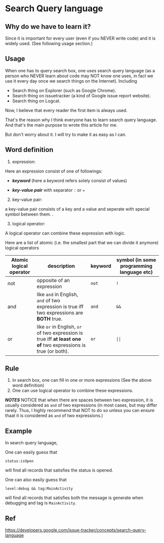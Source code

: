 # Search Query language
## Why do we have to learn it?
Since it is important for every user (even if you NEVER write code) and it is widely used. (See following usage section.)

## Usage
When one has to query search box, one uses search query language (as a person who NEVER learn about code may NOT know one uses, in fact we use it every day once we search things on the Internet). Including

+ Search thing on Explorer (such as Google Chrome).
+ Search thing on issuetracker (a kind of Google issue report website).
+ Search thing on Logcat.

Now, I believe that every reader the first item is always used. 

That's the reason why I think everyone has to learn search query language. And that's the main purpose to wrote this article for me.

But don't worry about it. I will try to make it as easy as I can.

## Word definition 
1. expression:

 Here an expression consist of one of followings: 

+ ***keyword***  (here a keyword refers solely consist of values) 

+ ***key-value pair*** with separator `:` or `=`

2. key-value pair:

a key-value pair consists of a key and a value and seperate with special symbol between them. .

3. logical operator:

A logical operator can combine these expression with logic.

Here are a list of atomic (i.e. the smallest part that we can divide it anymore) logical operators

| Atomic logical operator | description | keyword | symbol (in some programming language etc) |
| ----------------------- | ----------- | ------- | ----------------------------------------- |
| not | opposite of an expression | `not` | `!` |
| and | like `and` in English, `and` of two expression is true iff two expressions are **BOTH** true. | `and` | `&&` |
| or | like `or` in English, `or` of two expression is true iff **at least one of** two expressions is true (or both). | `or` | `\|\|` |

## Rule
1. In search box, one can fill in one or more expressions (See the above word definition)
2. One can use logical operator to combine these expressions.

***NOTES***
NOTICE that when there are spaces between two expression, it is usually considered as `and` of two expressions (in most cases, but may differ rarely. Thus, I highly recommend that NOT to do so unless you can ensure thaat it is considered as `and` of two expressions.)

## Example
In search query language,

One can easily guess that

```
status:isOpen
```

will find all records that satisfies the status is opened.

One can also easily guess that

```
level:debug && tag:MainActivity 
```

will find all records that satisfies both the message is generate when debugging and tag is `MainActivity`.

## Ref
https://developers.google.com/issue-tracker/concepts/search-query-language
